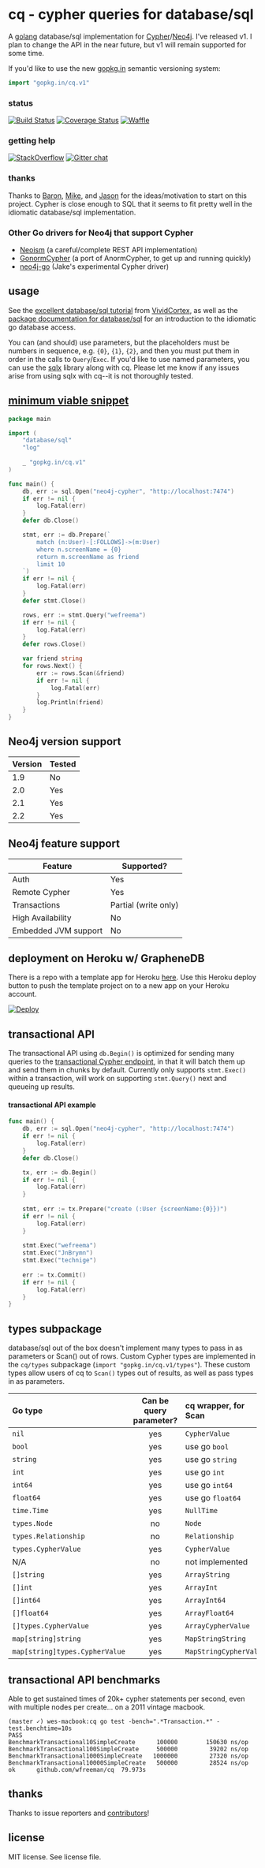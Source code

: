 # cq - cypher queries for database/sql
A [golang][golang] database/sql implementation for [Cypher][cypher-intro]/[Neo4j][neo4j]. I've released v1. I plan to change the API in the near future, but v1 will remain supported for some time.

If you'd like to use the new [gopkg.in](http://godoc.org/gopkg.in/docs.v1) semantic versioning system:

```go
import "gopkg.in/cq.v1"
```

### status

[![Build Status](https://travis-ci.org/go-cq/cq.svg?branch=master)](https://travis-ci.org/go-cq/cq)
[![Coverage Status](https://img.shields.io/coveralls/go-cq/cq.svg)](https://coveralls.io/r/go-cq/cq?branch=master)
[![Waffle](https://badge.waffle.io/go-cq/cq.png?label=ready)](https://waffle.io/go-cq/cq)

### getting help
[![StackOverflow](https://img.shields.io/badge/StackOverflow-Ask%20a%20question!-blue.svg)](http://stackoverflow.com/questions/ask?tags=go,cq)
[![Gitter chat](https://badges.gitter.im/go-cq/cq.png)](https://gitter.im/go-cq/cq)

### thanks

Thanks to [Baron](http://twitter.com/xaprb), [Mike](http://twitter.com/mikearpaia), and [Jason](https://github.com/jmcvetta) for the ideas/motivation to start on this project. Cypher is close enough to SQL that it seems to fit pretty well in the idiomatic database/sql implementation.

### Other Go drivers for Neo4j that support Cypher
* [Neoism](https://github.com/jmcvetta/neoism) (a careful/complete REST API implementation)
* [GonormCypher](https://github.com/marpaia/GonormCypher) (a port of AnormCypher, to get up and running quickly)
* [neo4j-go](https://github.com/jakewins/neo4j-go) (Jake's experimental Cypher driver)

## usage
See the [excellent database/sql tutorial](http://go-database-sql.org/index.html) from [VividCortex](https://vividcortex.com/), as well as the [package documentation for database/sql](http://golang.org/pkg/database/sql/) for an introduction to the idiomatic go database access.

You can (and should) use parameters, but the placeholders must be numbers in sequence, e.g. `{0}`, `{1}`, `{2}`, and then you must put them in order in the calls to `Query`/`Exec`. If you'd like to use named parameters, you can use the [sqlx](https://github.com/jmoiron/sqlx) library along with cq. Please let me know if any issues arise from using sqlx with cq--it is not thoroughly tested.

## [minimum viable snippet](http://blog.fogus.me/2012/08/23/minimum-viable-snippet/)

```go
package main

import (
	"database/sql"
	"log"
	
	_ "gopkg.in/cq.v1"
)

func main() {
	db, err := sql.Open("neo4j-cypher", "http://localhost:7474")
	if err != nil {
		log.Fatal(err)
	}
	defer db.Close()

	stmt, err := db.Prepare(`
		match (n:User)-[:FOLLOWS]->(m:User) 
		where n.screenName = {0} 
		return m.screenName as friend
		limit 10
	`)
	if err != nil {
		log.Fatal(err)
	}
	defer stmt.Close()

	rows, err := stmt.Query("wefreema")
	if err != nil {
		log.Fatal(err)
	}
	defer rows.Close()

	var friend string
	for rows.Next() {
		err := rows.Scan(&friend)
		if err != nil {
			log.Fatal(err)
		}
		log.Println(friend)
	}
}
```
## Neo4j version support

| **Version** | **Tested** |
|-------------|------------|
| 1.9         |     No     |
| 2.0         |     Yes    |
| 2.1         |     Yes    |
| 2.2         |     Yes     |

## Neo4j feature support

| **Feature**          | **Supported?** |
|----------------------|----------------|
| Auth                 |  Yes           |
| Remote Cypher        |  Yes           |
| Transactions         |  Partial (write only) |
| High Availability    |  No            |
| Embedded JVM support |  No            |

## deployment on Heroku w/ GrapheneDB

There is a repo with a template app for Heroku [here](https://github.com/wfreeman/cq-example).
Use this Heroku deploy button to push the template project on to a new app on your Heroku account.

[![Deploy](https://www.herokucdn.com/deploy/button.png)](https://heroku.com/deploy?template=https://github.com/wfreeman/cq-example)

## transactional API
The transactional API using `db.Begin()` is optimized for sending many queries to the [transactional Cypher endpoint](http://docs.neo4j.org/chunked/milestone/rest-api-transactional.html), in that it will batch them up and send them in chunks by default. Currently only supports `stmt.Exec()` within a transaction, will work on supporting `stmt.Query()` next and queueing up results.

#### transactional API example
```go
func main() {
	db, err := sql.Open("neo4j-cypher", "http://localhost:7474")
	if err != nil {
		log.Fatal(err)
	}
	defer db.Close()

	tx, err := db.Begin()
	if err != nil {
		log.Fatal(err)
	}
	
	stmt, err := tx.Prepare("create (:User {screenName:{0}})")	
	if err != nil {
		log.Fatal(err)
	}
	
	stmt.Exec("wefreema")
	stmt.Exec("JnBrymn")
	stmt.Exec("technige")
	
	err := tx.Commit()
	if err != nil {
		log.Fatal(err)
	}
}
```

## types subpackage

database/sql out of the box doesn't implement many types to pass in as parameters or Scan() out of rows. Custom Cypher types are implemented in the `cq/types` subpackage (`import "gopkg.in/cq.v1/types"`). These custom types allow users of cq to `Scan()` types out of results, as well as pass types in as parameters.

| Go type			| Can be <br/>query parameter?	| cq wrapper, for Scan	| CypherType uint8 |
|:------------------ |:------------------:|:--------------------- | --------------------- |
| `nil`						| yes						| `CypherValue`				| `CypherNull`						|
| `bool`						| yes						| use go `bool`				| `CypherBoolean`					|
| `string`					| yes						| use go `string`				| `CypherString`					|
| `int`						| yes						| use go `int`					| `CypherInt`					|
| `int64`					| yes						| use go `int64`				| `CypherInt64`					|
| `float64`					| yes						| use go `float64`			| `CypherFloat64`					|
| `time.Time`				| yes						| `NullTime`			| `NullTime`					|
| `types.Node`				| no						| `Node`							| `CypherNode`						|
| `types.Relationship`	| no						| `Relationship`				| `CypherRelationship`			|
| `types.CypherValue`	| yes						| `CypherValue`				| `CypherValueType`			|
| N/A							| no						| not implemented				| `CypherPath`						|
| `[]string`				| yes						| `ArrayString`				| `CypherArrayString` |
| `[]int`					| yes						| `ArrayInt`					| `CypherArrayInt` |
| `[]int64`					| yes						| `ArrayInt64`					| `CypherArrayInt64` |
| `[]float64`				| yes						| `ArrayFloat64`				| `CypherArrayFloat64`	|
| `[]types.CypherValue`	| yes						| `ArrayCypherValue`			| `CypherArrayCypherValue`	|
| `map[string]string`	| yes						| `MapStringString`			| `CypherMapStringString`			|
| `map[string]types.CypherValue`| yes			| `MapStringCypherValue`	| `CypherMapStringCypherValue`				|


## transactional API benchmarks
Able to get sustained times of 20k+ cypher statements per second, even with multiple nodes per create... on a 2011 vintage macbook.

```
(master ✓) wes-macbook:cq go test -bench=".*Transaction.*" -test.benchtime=10s
PASS
BenchmarkTransactional10SimpleCreate	  100000	    150630 ns/op
BenchmarkTransactional100SimpleCreate	  500000	     39202 ns/op
BenchmarkTransactional1000SimpleCreate	 1000000	     27320 ns/op
BenchmarkTransactional10000SimpleCreate	  500000	     28524 ns/op
ok  	github.com/wfreeman/cq	79.973s
```


## thanks
Thanks to issue reporters and [contributors](https://github.com/go-cq/cq/graphs/contributors)!

## license

MIT license. See license file.


[golang]: https://golang.org/
[neo4j]: http://neo4j.com/
[cypher-intro]: http://neo4j.com/developer/cypher-query-language/ "Cypher Introduction"
